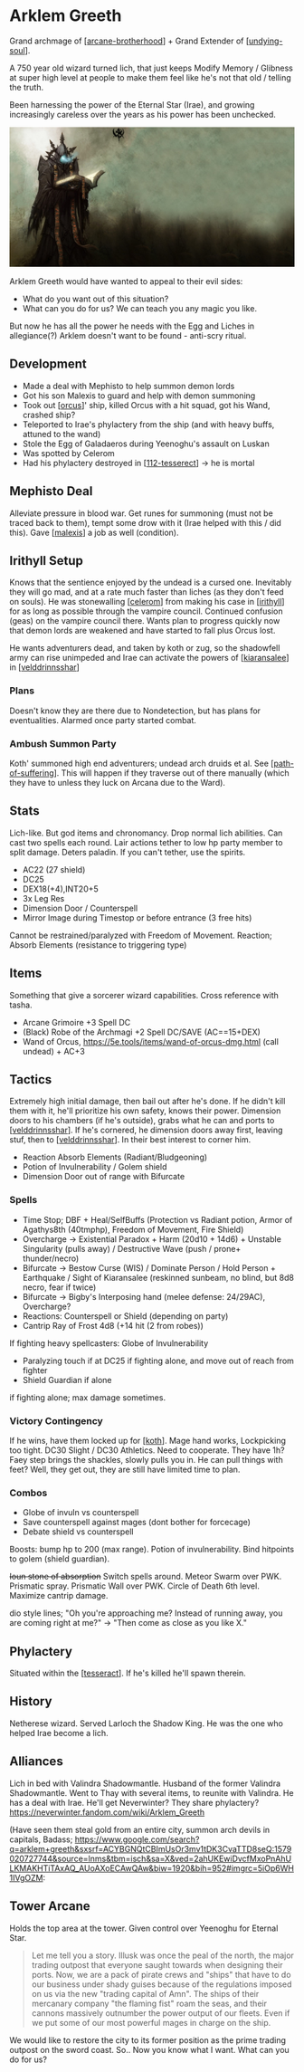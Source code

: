 # Arklem Greeth
Grand archmage of [[arcane-brotherhood]] + Grand Extender of [[undying-soul]].

A 750 year old wizard turned lich, that just keeps Modify Memory / Glibness at super high level at people to make them feel like he's not that old / telling the truth.

Been harnessing the power of the Eternal Star (Irae), and growing increasingly careless over the years as his power has been unchecked.

![](arklem.jpg)

Arklem Greeth would have wanted to appeal to their evil sides:
- What do you want out of this situation?
- What can you do for us? We can teach you any magic you like.

But now he has all the power he needs with the Egg and Liches in allegiance(?)
Arklem doesn't want to be found - anti-scry ritual.

## Development
- Made a deal with Mephisto to help summon demon lords
- Got his son Malexis to guard and help with demon summoning
- Took out [[orcus]]' ship, killed Orcus with a hit squad, got his Wand, crashed ship?
- Teleported to Irae's phylactery from the ship (and with heavy buffs, attuned to the wand)
- Stole the Egg of Galadaeros during Yeenoghu's assault on Luskan
- Was spotted by Celerom
- Had his phylactery destroyed in [[112-tesserect]] -> he is mortal

## Mephisto Deal
Alleviate pressure in blood war. Get runes for summoning (must not be traced back to them), tempt some drow with it (Irae helped with this / did this). Gave [[malexis]] a job as well (condition).

## Irithyll Setup
Knows that the sentience enjoyed by the undead is a cursed one. Inevitably they will go mad, and at a rate much faster than liches (as they don't feed on souls).
He was stonewalling [[celerom]] from making his case in [[irithyll]] for as long as possible through the vampire council.
Continued confusion (geas) on the vampire council there.
Wants plan to progress quickly now that demon lords are weakened and have started to fall plus Orcus lost.

He wants adventurers dead, and taken by koth or zug, so the shadowfell army can rise unimpeded and Irae can activate the powers of [[kiaransalee]] in [[velddrinnsshar]]

### Plans
Doesn't know they are there due to Nondetection, but has plans for eventualities.
Alarmed once party started combat.

### Ambush Summon Party
Koth' summoned high end adventurers; undead arch druids et al. See [[path-of-suffering]].
This will happen if they traverse out of there manually (which they have to unless they luck on Arcana due to the Ward).

## Stats
Lich-like. But god items and chronomancy. Drop normal lich abilities.
Can cast two spells each round.
Lair actions tether to low hp party member to split damage.
Deters paladin. If you can't tether, use the spirits.

- AC22 (27 shield)
- DC25
- DEX18(+4),INT20+5
- 3x Leg Res
- Dimension Door / Counterspell
- Mirror Image during Timestop or before entrance (3 free hits)

Cannot be restrained/paralyzed with Freedom of Movement.
Reaction; Absorb Elements (resistance to triggering type)

## Items
Something that give a sorcerer wizard capabilities. Cross reference with tasha.

- Arcane Grimoire +3 Spell DC
- (Black) Robe of the Archmagi +2 Spell DC/SAVE (AC==15+DEX)
- Wand of Orcus, https://5e.tools/items/wand-of-orcus-dmg.html (call undead) + AC+3

## Tactics
Extremely high initial damage, then bail out after he's done. If he didn't kill them with it, he'll prioritize his own safety, knows their power.
Dimension doors to his chambers (if he's outside), grabs what he can and ports to [[velddrinnsshar]].
If he's cornered, he dimension doors away first, leaving stuf, then to [[velddrinnsshar]].
In their best interest to corner him.
- Reaction Absorb Elements (Radiant/Bludgeoning)
- Potion of Invulnerability / Golem shield
- Dimension Door out of range with Bifurcate

### Spells
- Time Stop; DBF + Heal/SelfBuffs (Protection vs Radiant potion, Armor of Agathys8th (40tmphp), Freedom of Movement, Fire Shield)
- Overcharge -> Existential Paradox + Harm (20d10 + 14d6) + Unstable Singularity (pulls away) / Destructive Wave (push / prone+ thunder/necro)
- Bifurcate -> Bestow Curse (WIS) / Dominate Person / Hold Person + Earthquake / Sight of Kiaransalee (reskinned sunbeam, no blind, but 8d8 necro, fear if twice)
- Bifurcate -> Bigby's Interposing hand (melee defense: 24/29AC), Overcharge?
- Reactions: Counterspell or Shield (depending on party)
- Cantrip Ray of Frost 4d8 (+14 hit (2 from robes))


If fighting heavy spellcasters: Globe of Invulnerability
- Paralyzing touch if at DC25 if fighting alone, and move out of reach from fighter
- Shield Guardian if alone

if fighting alone; max damage sometimes.

### Victory Contingency
If he wins, have them locked up for [[koth]].
Mage hand works, Lockpicking too tight. DC30 Slight / DC30 Athletics. Need to cooperate. They have 1h?
Faey step brings the shackles, slowly pulls you in. He can pull things with feet?
Well, they get out, they are still have limited time to plan.

### Combos
- Globe of invuln vs counterspell
- Save counterspell against mages (dont bother for forcecage)
- Debate shield vs counterspell

Boosts: bump hp to 200 (max range). Potion of invulnerability.
Bind hitpoints to golem (shield guardian).

~~Ioun stone of absorption~~
Switch spells around. Meteor Swarm over PWK. Prismatic spray.
Prismatic Wall over PWK. Circle of Death 6th level.
Maximize cantrip damage.

dio style lines; "Oh you're approaching me? Instead of running away, you are coming right at me?" -> "Then come as close as you like X."

## Phylactery
Situated within the [[tesseract]].
If he's killed he'll spawn therein.

## History
Netherese wizard. Served Larloch the Shadow King. He was the one who helped Irae become a lich.

## Alliances
Lich in bed with Valindra Shadowmantle.
Husband of the former Valindra Shadowmantle. Went to Thay with several items, to reunite with Valindra. He has a deal with Irae. He'll get Neverwinter? They share phylactery?
https://neverwinter.fandom.com/wiki/Arklem_Greeth

(Have seen them steal gold from an entire city, summon arch devils in capitals,
Badass; https://www.google.com/search?q=arklem+greeth&sxsrf=ACYBGNQtCBImUsOr3mv1tDK3CvaTTD8seQ:1579020727744&source=lnms&tbm=isch&sa=X&ved=2ahUKEwiDvcfMxoPnAhULKMAKHTiTAxAQ_AUoAXoECAwQAw&biw=1920&bih=952#imgrc=5iOp6WH1IVgOZM:

## Tower Arcane
Holds the top area at the tower. Given control over Yeenoghu for Eternal Star.

> Let me tell you a story. Illusk was once the peal of the north, the major trading outpost that everyone saught towards when designing their ports. Now, we are a pack of pirate crews and "ships" that have to do our business under shady guises because of the regulations imposed on us via the new "trading capital of Amn". The ships of their mercanary company "the flaming fist" roam the seas, and their cannons massively outnumber the power output of our fleets. Even if we put some of our most powerful mages in charge on the ship.

We would like to restore the city to its former position as the prime trading outpost on the sword coast. So.. Now you know what I want. What can you do for us?

[//begin]: # "Autogenerated link references for markdown compatibility"
[arcane-brotherhood]: ../factions/arcane-brotherhood "Arcane Brotherhood"
[undying-soul]: ../factions/undying-soul "Undying Soul"
[orcus]: ../deities/orcus "Orcus"
[112-tesserect]: ../recaps/112-tesserect "112-tesserect"
[malexis]: malexis "Malexis"
[celerom]: celerom "Celerum"
[irithyll]: ../east/irithyll "Irithyll"
[kiaransalee]: ../deities/kiaransalee "Kiaransalee"
[velddrinnsshar]: ../east/velddrinnsshar "V'elddrinnsshar"
[path-of-suffering]: ../east/path-of-suffering "Path of Suffering"
[koth]: koth "Koth M'gog"
[tesseract]: ../planar/tesseract "Tesseract"
[//end]: # "Autogenerated link references"

